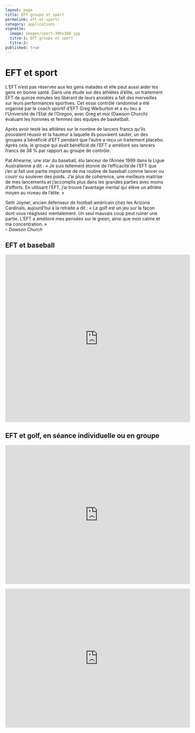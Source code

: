 ```yaml
---
layout: page
title: EFT groups et sport
permalink: eft-et-sport/
category: applications
vignette:
  image: images/sport-300x300.jpg
  titre-1: EFT groups et sport
  titre-2:
published: true
---
```



# EFT et sport

L’EFT n’est pas réservée aux les gens malades et elle peut aussi aider les gens en bonne santé. Dans une étude sur des athlètes d’élite, un traitement EFT de quinze minutes les libérant de leurs anxiétés a fait des merveilles sur leurs performances sportives. Cet essai contrôlé randomisé a été organisé par le coach sportif d’EFT Greg Warburton et a eu lieu à l’Université de l’Etat de l’Oregon, avec Greg et moi (Dawson Church) évaluant les hommes et femmes des équipes de basketball.

Après avoir testé les athlètes sur le nombre de lancers francs qu’ils pouvaient réussir et la hauteur à laquelle ils pouvaient sauter, un des groupes a bénéficié d’EFT pendant que l’autre a reçu un traitement placebo. Après cela, le groupe qui avait bénéficié de l’EFT a amélioré ses lancers francs de 38 % par rapport au groupe de contrôle.

Pat Ahearne, une star du baseball, élu lanceur de l’Année 1999 dans la Ligue Australienne a dit : « Je suis tellement étonné de l’efficacité de l’EFT que j’en ai fait une partie importante de ma routine de baseball comme lancer ou courir ou soulever des poids. J’ai plus de cohérence, une meilleure maitrise de mes lancements et j’accomplis plus dans les grandes parties avec moins d’efforts. En utilisant l’EFT, j’ai trouvé l’avantage mental qui élève un athlète moyen au niveau de l’élite. »

Seth Joyner, ancien défenseur de football américain chez les Arizona Cardinals, aujourd’hui à la retraite a dit : « Le golf est un jeu sur la façon dont vous réagissez mentalement. Un seul mauvais coup peut ruiner une partie. L’EFT a amélioré mes pensées sur le green, ainsi que mon calme et ma concentration. »<br />*– Dawson Church*


## EFT et baseball

<p><iframe width="585" height="529" src="https://www.youtube.com/embed/ksuragZVFqg" frameborder="0" allowfullscreen></iframe></p>

## EFT et golf, en séance individuelle ou en groupe

<p><iframe width="585" height="439" src="https://www.youtube.com/embed/IHopu8JdpNE" frameborder="0" allowfullscreen></iframe></p>

<p><iframe width="585" height="439" src="https://www.youtube.com/embed/1yX_A_MpMbk" frameborder="0" allowfullscreen></iframe></p>
